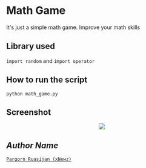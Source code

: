 # Math Game
It's just a simple math game. Improve your math skills

## Library used
`import random` and `import operator`

## How to run the script
`python math_game.py`

## Screenshot
<div align="center"><img src="https://github.com/xNewz/python-mini-projects/blob/master/projects/Math%20Game/img.gif"></div>

## *Author Name*
[`Pargorn Ruasijan (xNewz)`](https://github.com/xNewz)